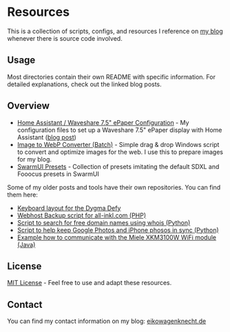 # Resources

This is a collection of scripts, configs, and resources I reference on [my blog](https://eikowagenknecht.de) whenever there is source code involved.

## Usage

Most directories contain their own README with specific information.
For detailed explanations, check out the linked blog posts.

## Overview

- [Home Assistant / Waveshare 7.5" ePaper Configuration](/configs/homeassistant-epaper) - My configuration files to set up a Waveshare 7.5" ePaper display with Home Assistant ([blog post](https://eikowagenknecht.de/posts/adding-a-waveshare-e-paper-display-to-home-assistant/))
- [Image to WebP Converter (Batch)](/scripts/drop-to-webp/drop-to-webp.bat) - Simple drag & drop Windows script to convert and optimize images for the web. I use this to prepare images for my blog.
- [SwarmUI Presets](/configs/swarm-ui-presets) - Collection of presets imitating the default SDXL and Fooocus presets in SwarmUI

Some of my older posts and tools have their own repositories.
You can find them here:

- [Keyboard layout for the Dygma Defy](https://github.com/eikowagenknecht/keyboard-config)
- [Webhost Backup script for all-inkl.com (PHP)](https://github.com/eikowagenknecht/webhost_backup)
- [Script to search for free domain names using whois (Python)](https://github.com/eikowagenknecht/whois)
- [Script to help keep Google Photos and iPhone phosos in sync (Python)](https://github.com/eikowagenknecht/apple-google-photos-delete)
- [Example how to communicate with the Miele XKM3100W WiFi module (Java)](https://github.com/eikowagenknecht/miele-xkm3100w)

## License

[MIT License](LICENSE) - Feel free to use and adapt these resources.

## Contact

You can find my contact information on my blog: [eikowagenknecht.de](https://eikowagenknecht.de)
